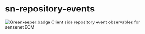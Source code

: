 # sn-repository-events

[![Greenkeeper badge](https://badges.greenkeeper.io/SenseNet/sn-repository-events.svg)](https://greenkeeper.io/)
Client side repository event observables for sensenet ECM
